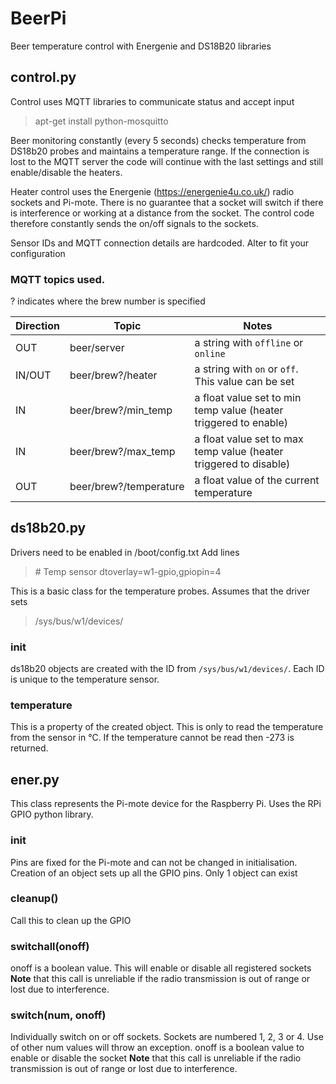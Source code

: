 # BeerPi
Beer temperature control with Energenie and DS18B20 libraries

## control.py
Control uses MQTT libraries to communicate status and accept input
> apt-get install python-mosquitto

Beer monitoring constantly (every 5 seconds) checks temperature from DS18b20 probes and maintains a temperature range.
If the connection is lost to the MQTT server the code will continue with the last settings and still enable/disable the heaters.

Heater control uses the Energenie (https://energenie4u.co.uk/) radio sockets and Pi-mote.
There is no guarantee that a socket will switch if there is interference or working at a distance from the socket.
The control code therefore constantly sends the on/off signals to the sockets.

Sensor IDs and MQTT connection details are hardcoded. Alter to fit your configuration

### MQTT topics used.
? indicates where the brew number is specified

Direction | Topic | Notes
--- | --- | ---
OUT | beer/server | a string with `offline` or `online`
IN/OUT | beer/brew?/heater | a string with `on` or `off`. This value can be set
IN | beer/brew?/min_temp | a float value set to min temp value (heater triggered to enable)
IN | beer/brew?/max_temp | a float value set to max temp value (heater triggered to disable)
OUT | beer/brew?/temperature | a float value of the current temperature

## ds18b20.py
Drivers need to be enabled in /boot/config.txt
Add lines
> \# Temp sensor
> dtoverlay=w1-gpio,gpiopin=4


This is a basic class for the temperature probes. Assumes that the driver sets
> /sys/bus/w1/devices/

### __init__
ds18b20 objects are created with the ID from `/sys/bus/w1/devices/`. Each ID is unique to the temperature sensor.

### temperature
This is a property of the created object. This is only to read the temperature from the sensor in °C.
If the temperature cannot be read then -273 is returned.

## ener.py
This class represents the Pi-mote device for the Raspberry Pi. 
Uses the RPi GPIO python library.

### __init__
Pins are fixed for the Pi-mote and can not be changed in initialisation.
Creation of an object sets up all the GPIO pins. Only 1 object can exist

### cleanup()
Call this to clean up the GPIO

### switchall(onoff)
onoff is a boolean value. This will enable or disable all registered sockets
**Note** that this call is unreliable if the radio transmission is out of range or lost due to interference.

### switch(num, onoff)
Individually switch on or off sockets. Sockets are numbered 1, 2, 3 or 4. Use of other num values will throw an exception.
onoff is a boolean value to enable or disable the socket
**Note** that this call is unreliable if the radio transmission is out of range or lost due to interference.


